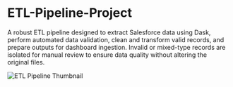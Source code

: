 # ETL-Pipeline-Project
A robust ETL pipeline designed to extract Salesforce data using Dask, perform automated data validation, clean and transform valid records, and prepare outputs for dashboard ingestion. Invalid or mixed-type records are isolated for manual review to ensure data quality without altering the original files.

![ETL Pipeline Thumbnail](<img width="1792" height="730" alt="image" src="https://github.com/user-attachments/assets/bca1a550-5a9a-450c-89e2-5cbd222d9a54" />)


